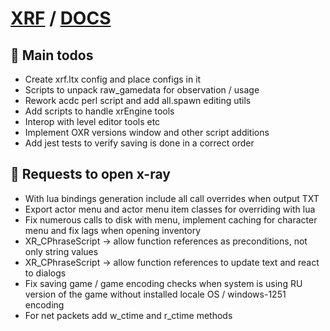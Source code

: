 # [XRF](../README.md) / [DOCS](./README.md)

## 🧰 Main todos

- Create xrf.ltx config and place configs in it
- Scripts to unpack raw_gamedata for observation / usage
- Rework acdc perl script and add all.spawn editing utils
- Add scripts to handle xrEngine tools
- Interop with level editor tools etc
- Implement OXR versions window and other script additions
- Add jest tests to verify saving is done in a correct order

## 🧰 Requests to open x-ray

- With lua bindings generation include all call overrides when output TXT
- Export actor menu and actor menu item classes for overriding with lua
- Fix numerous calls to disk with menu, implement caching for character menu and fix lags when opening inventory
- XR_CPhraseScript -> allow function references as preconditions, not only string values
- XR_CPhraseScript -> allow function references to update text and react to dialogs
- Fix saving game / game encoding checks when system is using RU version of the game without installed locale OS / windows-1251 encoding
- For net packets add w_ctime and r_ctime methods
